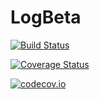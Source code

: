 # LogBeta

[![Build Status](https://travis-ci.org/cossio/LogBeta.jl.svg?branch=master)](https://travis-ci.org/cossio/LogBeta.jl)

[![Coverage Status](https://coveralls.io/repos/cossio/LogBeta.jl/badge.svg?branch=master&service=github)](https://coveralls.io/github/cossio/LogBeta.jl?branch=master)

[![codecov.io](http://codecov.io/github/cossio/LogBeta.jl/coverage.svg?branch=master)](http://codecov.io/github/cossio/LogBeta.jl?branch=master)
